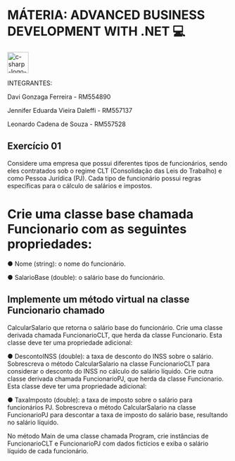 # MÁTERIA: ADVANCED BUSINESS DEVELOPMENT WITH .NET 💻

<img width="48" height="48" src="https://img.icons8.com/color/48/c-sharp-logo-2.png" alt="c-sharp-logo-2"/>

INTEGRANTES:

Davi Gonzaga Ferreira - RM554890

Jennifer Eduarda Vieira Daleffi - RM557137

Leonardo Cadena de Souza - RM557528 

## Exercício 01

Considere uma empresa que possui diferentes tipos de funcionários, sendo
eles contratados sob o regime CLT (Consolidação das Leis do Trabalho) e como
Pessoa Jurídica (PJ). Cada tipo de funcionário possui regras específicas para o
cálculo de salários e impostos.

# Crie uma classe base chamada Funcionario com as seguintes propriedades:

● Nome (string): o nome do funcionário.

● SalarioBase (double): o salário base do funcionário.

## Implemente um método virtual na classe Funcionario chamado
CalcularSalario que retorna o salário base do funcionário.
Crie uma classe derivada chamada FuncionarioCLT, que herda da
classe Funcionario. Esta classe deve ter uma propriedade adicional:

● DescontoINSS (double): a taxa de desconto do INSS sobre o
salário.
Sobrescreva o método CalcularSalario na classe FuncionarioCLT para
considerar o desconto do INSS no cálculo do salário líquido.
Crie outra classe derivada chamada FuncionarioPJ, que herda da classe
Funcionario. Esta classe deve ter uma propriedade adicional:

● TaxaImposto (double): a taxa de imposto sobre o salário para
funcionários PJ.
Sobrescreva o método CalcularSalario na classe FuncionarioPJ para
descontar a taxa de imposto do salário base, resultando no salário
líquido.

No método Main de uma classe chamada Program, crie instâncias de
FuncionarioCLT e FuncionarioPJ com dados fictícios e exiba o salário
líquido de cada funcionário.
